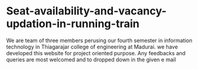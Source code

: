 # Seat-availability-and-vacancy-updation-in-running-train
We are team of three members perusing our fourth semester in information technology in Thiagarajar college of engineering at Madurai. we have developed this website for project oriented purpose. Any feedbacks and queries are most welcomed and to dropped down in the given e mail 
